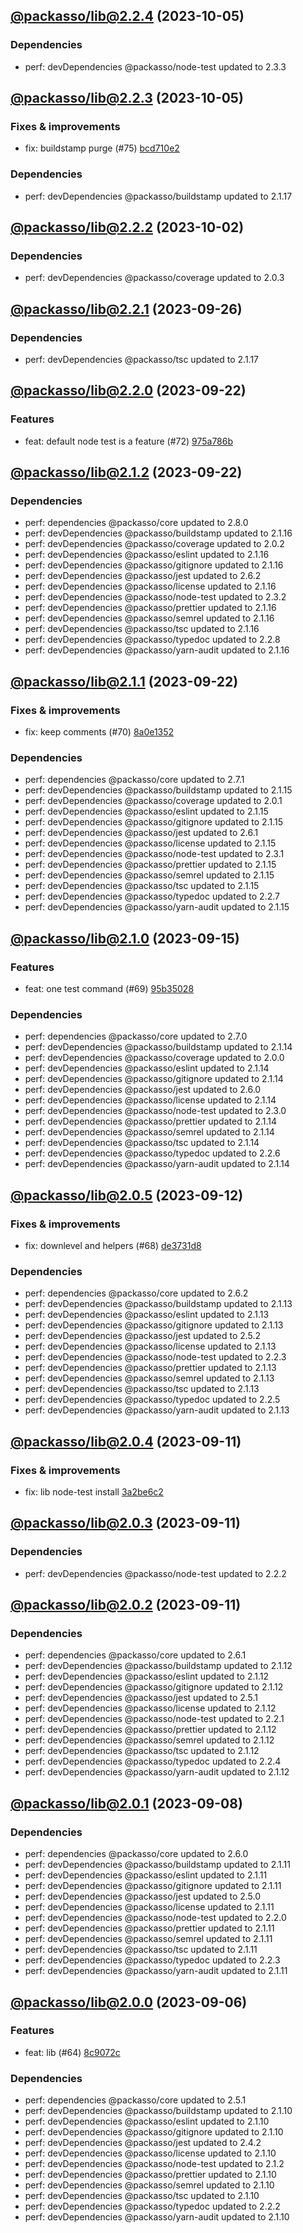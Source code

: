 ## [@packasso/lib@2.2.4](https://github.com/qiwi/packasso/compare/2023.10.5-packasso.lib.2.2.3-f0...2023.10.5-packasso.lib.2.2.4-f0) (2023-10-05)

### Dependencies
* perf: devDependencies @packasso/node-test updated to 2.3.3

## [@packasso/lib@2.2.3](https://github.com/qiwi/packasso/compare/2023.10.2-packasso.lib.2.2.2-f0...2023.10.5-packasso.lib.2.2.3-f0) (2023-10-05)

### Fixes & improvements
* fix: buildstamp purge (#75) [bcd710e2](https://github.com/qiwi/packasso/commit/bcd710e23355925b6b4e40724c5f2c3eb99f9577)

### Dependencies
* perf: devDependencies @packasso/buildstamp updated to 2.1.17

## [@packasso/lib@2.2.2](https://github.com/qiwi/packasso/compare/2023.9.26-packasso.lib.2.2.1-f0...2023.10.2-packasso.lib.2.2.2-f0) (2023-10-02)

### Dependencies
* perf: devDependencies @packasso/coverage updated to 2.0.3

## [@packasso/lib@2.2.1](https://github.com/qiwi/packasso/compare/2023.9.22-packasso.lib.2.2.0-f0...2023.9.26-packasso.lib.2.2.1-f0) (2023-09-26)

### Dependencies
* perf: devDependencies @packasso/tsc updated to 2.1.17

## [@packasso/lib@2.2.0](https://github.com/qiwi/packasso/compare/2023.9.22-packasso.lib.2.1.2-f0...2023.9.22-packasso.lib.2.2.0-f0) (2023-09-22)

### Features
* feat: default node test is a feature (#72) [975a786b](https://github.com/qiwi/packasso/commit/975a786b3e55a96e6b794bb2c316aefa3508f785)

## [@packasso/lib@2.1.2](https://github.com/qiwi/packasso/compare/2023.9.22-packasso.lib.2.1.1-f0...2023.9.22-packasso.lib.2.1.2-f0) (2023-09-22)

### Dependencies
* perf: dependencies @packasso/core updated to 2.8.0
* perf: devDependencies @packasso/buildstamp updated to 2.1.16
* perf: devDependencies @packasso/coverage updated to 2.0.2
* perf: devDependencies @packasso/eslint updated to 2.1.16
* perf: devDependencies @packasso/gitignore updated to 2.1.16
* perf: devDependencies @packasso/jest updated to 2.6.2
* perf: devDependencies @packasso/license updated to 2.1.16
* perf: devDependencies @packasso/node-test updated to 2.3.2
* perf: devDependencies @packasso/prettier updated to 2.1.16
* perf: devDependencies @packasso/semrel updated to 2.1.16
* perf: devDependencies @packasso/tsc updated to 2.1.16
* perf: devDependencies @packasso/typedoc updated to 2.2.8
* perf: devDependencies @packasso/yarn-audit updated to 2.1.16

## [@packasso/lib@2.1.1](https://github.com/qiwi/packasso/compare/2023.9.15-packasso.lib.2.1.0-f0...2023.9.22-packasso.lib.2.1.1-f0) (2023-09-22)

### Fixes & improvements
* fix: keep comments (#70) [8a0e1352](https://github.com/qiwi/packasso/commit/8a0e13527b55d491371939d438a628530f3a53c8)

### Dependencies
* perf: dependencies @packasso/core updated to 2.7.1
* perf: devDependencies @packasso/buildstamp updated to 2.1.15
* perf: devDependencies @packasso/coverage updated to 2.0.1
* perf: devDependencies @packasso/eslint updated to 2.1.15
* perf: devDependencies @packasso/gitignore updated to 2.1.15
* perf: devDependencies @packasso/jest updated to 2.6.1
* perf: devDependencies @packasso/license updated to 2.1.15
* perf: devDependencies @packasso/node-test updated to 2.3.1
* perf: devDependencies @packasso/prettier updated to 2.1.15
* perf: devDependencies @packasso/semrel updated to 2.1.15
* perf: devDependencies @packasso/tsc updated to 2.1.15
* perf: devDependencies @packasso/typedoc updated to 2.2.7
* perf: devDependencies @packasso/yarn-audit updated to 2.1.15

## [@packasso/lib@2.1.0](https://github.com/qiwi/packasso/compare/2023.9.12-packasso.lib.2.0.5-f0...2023.9.15-packasso.lib.2.1.0-f0) (2023-09-15)

### Features
* feat: one test command (#69) [95b35028](https://github.com/qiwi/packasso/commit/95b350282d6e46e352cd19d6e3f545a5ba031ec0)

### Dependencies
* perf: dependencies @packasso/core updated to 2.7.0
* perf: devDependencies @packasso/buildstamp updated to 2.1.14
* perf: devDependencies @packasso/coverage updated to 2.0.0
* perf: devDependencies @packasso/eslint updated to 2.1.14
* perf: devDependencies @packasso/gitignore updated to 2.1.14
* perf: devDependencies @packasso/jest updated to 2.6.0
* perf: devDependencies @packasso/license updated to 2.1.14
* perf: devDependencies @packasso/node-test updated to 2.3.0
* perf: devDependencies @packasso/prettier updated to 2.1.14
* perf: devDependencies @packasso/semrel updated to 2.1.14
* perf: devDependencies @packasso/tsc updated to 2.1.14
* perf: devDependencies @packasso/typedoc updated to 2.2.6
* perf: devDependencies @packasso/yarn-audit updated to 2.1.14

## [@packasso/lib@2.0.5](https://github.com/qiwi/packasso/compare/2023.9.11-packasso.lib.2.0.4-f0...2023.9.12-packasso.lib.2.0.5-f0) (2023-09-12)

### Fixes & improvements
* fix: downlevel and helpers (#68) [de3731d8](https://github.com/qiwi/packasso/commit/de3731d88f7cbf0dddda90bf12bac8a25e0c5204)

### Dependencies
* perf: dependencies @packasso/core updated to 2.6.2
* perf: devDependencies @packasso/buildstamp updated to 2.1.13
* perf: devDependencies @packasso/eslint updated to 2.1.13
* perf: devDependencies @packasso/gitignore updated to 2.1.13
* perf: devDependencies @packasso/jest updated to 2.5.2
* perf: devDependencies @packasso/license updated to 2.1.13
* perf: devDependencies @packasso/node-test updated to 2.2.3
* perf: devDependencies @packasso/prettier updated to 2.1.13
* perf: devDependencies @packasso/semrel updated to 2.1.13
* perf: devDependencies @packasso/tsc updated to 2.1.13
* perf: devDependencies @packasso/typedoc updated to 2.2.5
* perf: devDependencies @packasso/yarn-audit updated to 2.1.13

## [@packasso/lib@2.0.4](https://github.com/qiwi/packasso/compare/2023.9.11-packasso.lib.2.0.3-f0...2023.9.11-packasso.lib.2.0.4-f0) (2023-09-11)

### Fixes & improvements
* fix: lib node-test install [3a2be6c2](https://github.com/qiwi/packasso/commit/3a2be6c21a37d6abd1e811a100138dda037b8820)

## [@packasso/lib@2.0.3](https://github.com/qiwi/packasso/compare/2023.9.11-packasso.lib.2.0.2-f0...2023.9.11-packasso.lib.2.0.3-f0) (2023-09-11)

### Dependencies
* perf: devDependencies @packasso/node-test updated to 2.2.2

## [@packasso/lib@2.0.2](https://github.com/qiwi/packasso/compare/2023.9.8-packasso.lib.2.0.1-f0...2023.9.11-packasso.lib.2.0.2-f0) (2023-09-11)

### Dependencies
* perf: dependencies @packasso/core updated to 2.6.1
* perf: devDependencies @packasso/buildstamp updated to 2.1.12
* perf: devDependencies @packasso/eslint updated to 2.1.12
* perf: devDependencies @packasso/gitignore updated to 2.1.12
* perf: devDependencies @packasso/jest updated to 2.5.1
* perf: devDependencies @packasso/license updated to 2.1.12
* perf: devDependencies @packasso/node-test updated to 2.2.1
* perf: devDependencies @packasso/prettier updated to 2.1.12
* perf: devDependencies @packasso/semrel updated to 2.1.12
* perf: devDependencies @packasso/tsc updated to 2.1.12
* perf: devDependencies @packasso/typedoc updated to 2.2.4
* perf: devDependencies @packasso/yarn-audit updated to 2.1.12

## [@packasso/lib@2.0.1](https://github.com/qiwi/packasso/compare/2023.9.6-packasso.lib.2.0.0-f0...2023.9.8-packasso.lib.2.0.1-f0) (2023-09-08)

### Dependencies
* perf: dependencies @packasso/core updated to 2.6.0
* perf: devDependencies @packasso/buildstamp updated to 2.1.11
* perf: devDependencies @packasso/eslint updated to 2.1.11
* perf: devDependencies @packasso/gitignore updated to 2.1.11
* perf: devDependencies @packasso/jest updated to 2.5.0
* perf: devDependencies @packasso/license updated to 2.1.11
* perf: devDependencies @packasso/node-test updated to 2.2.0
* perf: devDependencies @packasso/prettier updated to 2.1.11
* perf: devDependencies @packasso/semrel updated to 2.1.11
* perf: devDependencies @packasso/tsc updated to 2.1.11
* perf: devDependencies @packasso/typedoc updated to 2.2.3
* perf: devDependencies @packasso/yarn-audit updated to 2.1.11

## [@packasso/lib@2.0.0](https://github.com/qiwi/packasso/compare/undefined...2023.9.6-packasso.lib.2.0.0-f0) (2023-09-06)

### Features
* feat: lib (#64) [8c9072c](https://github.com/qiwi/packasso/commit/8c9072c75aa7d60dcd6ddcfd34ee32d12aa210b3)

### Dependencies
* perf: dependencies @packasso/core updated to 2.5.1
* perf: devDependencies @packasso/buildstamp updated to 2.1.10
* perf: devDependencies @packasso/eslint updated to 2.1.10
* perf: devDependencies @packasso/gitignore updated to 2.1.10
* perf: devDependencies @packasso/jest updated to 2.4.2
* perf: devDependencies @packasso/license updated to 2.1.10
* perf: devDependencies @packasso/node-test updated to 2.1.2
* perf: devDependencies @packasso/prettier updated to 2.1.10
* perf: devDependencies @packasso/semrel updated to 2.1.10
* perf: devDependencies @packasso/tsc updated to 2.1.10
* perf: devDependencies @packasso/typedoc updated to 2.2.2
* perf: devDependencies @packasso/yarn-audit updated to 2.1.10
